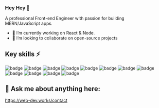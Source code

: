 ### Hey Hey 👋
A professional Front-end Engineer with passion for building MERN/JavaScript apps.


- 🔭 I’m currently working on React & Node.
- 👯 I’m looking to collaborate on open-source projects


<!--
**Lartwel/Lartwel** is a ✨ _special_ ✨ repository because its `README.md` (this file) appears on your GitHub profile.

Here are some ideas to get you started:

- 🔭 I’m currently working on ...
- 🌱 I’m currently learning ...
- 👯 I’m looking to collaborate on ...
- 🤔 I’m looking for help with ...
- 💬 Ask me about ...
- 📫 How to reach me: ...
- 😄 Pronouns: ...
- ⚡ Fun fact: ...
-->


## Key skills ⚡
<p>
  <img src="https://img.shields.io/badge/-JavaScript-yellow" alt="badge" />
  <img src="https://img.shields.io/badge/-HTML5-red" alt="badge" />
  <img src="https://img.shields.io/badge/-CSS3-blue" alt="badge" />
   <img src="https://img.shields.io/badge/-Node-026e00" alt="badge" />
  <img src="https://img.shields.io/badge/-React.js-61dafb" alt="badge" />
  <img src="https://img.shields.io/badge/-Redux.js-764abc" alt="badge" />
  <img src="https://img.shields.io/badge/-Gatsby.js-542c85" alt="badge" />
  <img src="https://img.shields.io/badge/-Bootstrap-purple" alt="badge" />
  <img src="https://img.shields.io/badge/-MaterialUI.js-1976d2" alt="badge" />
  <img src="https://img.shields.io/badge/-jQuery-0769ad" alt="badge" />
  <img src="https://img.shields.io/badge/-Parcel.js-ca8f5a" alt="badge" />
  <img src="https://img.shields.io/badge/-SCSS-3fedff" alt="badge" />
  
</p>

## 💬 Ask me about anything here:
https://web-dev.works/contact
